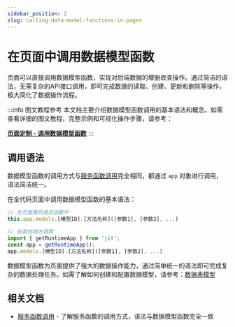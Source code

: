 ```yaml
---
sidebar_position: 2
slug: calling-data-model-functions-in-pages
---
```


# 在页面中调用数据模型函数

页面可以直接调用数据模型函数，实现对后端数据的增删改查操作。通过简洁的语法，无需复杂的API接口调用，即可完成数据的读取、创建、更新和删除等操作，极大简化了数据操作流程。

:::info 图文教程参考
本文档主要介绍数据模型函数调用的基本语法和概念。如需查看详细的图文教程、完整示例和可视化操作步骤，请参考：

**[页面定制 - 调用数据模型函数](../frontend-ui-customization/page-customization#call-data-model-function)**
:::

## 调用语法

数据模型函数的调用方式与[服务函数调用](./calling-service-functions-in-pages)完全相同，都通过 `app` 对象进行调用，语法简洁统一。

在全代码页面中调用数据模型函数的基本语法：

```typescript
// 在页面类的成员函数中
this.app.models.[模型ID].[方法名称]([参数1], [参数2], ...)

// 在其他地方调用
import { getRuntimeApp } from 'jit';
const app = getRuntimeApp();
app.models.[模型ID].[方法名称]([参数1], [参数2], ...)
```

数据模型函数为页面提供了强大的数据操作能力，通过简单统一的语法即可完成复杂的数据处理任务。如需了解如何创建和配置数据模型，请参考：[数据表模型](../data-modeling/data-table-model.md)

## 相关文档

- [服务函数调用](./calling-service-functions-in-pages) - 了解服务函数的调用方式，语法与数据模型函数完全一致

